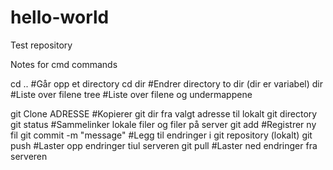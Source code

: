 # hello-world
Test repository

Notes for cmd commands

cd .. #Går opp et directory
cd dir #Endrer directory to dir (dir er variabel)
dir #Liste over filene
tree #Liste over filene og undermappene

git Clone ADRESSE #Kopierer git dir fra valgt adresse til lokalt git directory
git status #Sammelinker lokale filer og filer på server
git add #Registrer ny fil
git commit -m "message" #Legg til endringer i git repository (lokalt)
git push #Laster opp endringer tiul serveren
git pull #Laster ned endringer fra serveren
